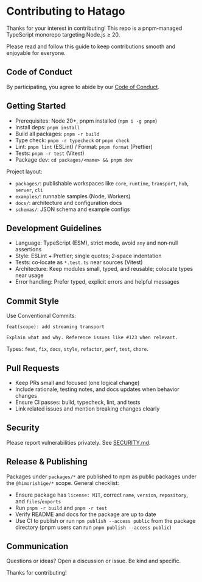 # Contributing to Hatago

Thanks for your interest in contributing! This repo is a pnpm‑managed TypeScript monorepo targeting Node.js ≥ 20.

Please read and follow this guide to keep contributions smooth and enjoyable for everyone.

## Code of Conduct

By participating, you agree to abide by our [Code of Conduct](./CODE_OF_CONDUCT.md).

## Getting Started

- Prerequisites: Node 20+, pnpm installed (`npm i -g pnpm`)
- Install deps: `pnpm install`
- Build all packages: `pnpm -r build`
- Type check: `pnpm -r typecheck` or `pnpm check`
- Lint: `pnpm lint` (ESLint) / Format: `pnpm format` (Prettier)
- Tests: `pnpm -r test` (Vitest)
- Package dev: `cd packages/<name> && pnpm dev`

Project layout:

- `packages/`: publishable workspaces like `core`, `runtime`, `transport`, `hub`, `server`, `cli`
- `examples/`: runnable samples (Node, Workers)
- `docs/`: architecture and configuration docs
- `schemas/`: JSON schema and example configs

## Development Guidelines

- Language: TypeScript (ESM), strict mode, avoid `any` and non‑null assertions
- Style: ESLint + Prettier; single quotes; 2‑space indentation
- Tests: co‑locate as `*.test.ts` near sources (Vitest)
- Architecture: Keep modules small, typed, and reusable; colocate types near usage
- Error handling: Prefer typed, explicit errors and helpful messages

## Commit Style

Use Conventional Commits:

```
feat(scope): add streaming transport

Explain what and why. Reference issues like #123 when relevant.
```

Types: `feat`, `fix`, `docs`, `style`, `refactor`, `perf`, `test`, `chore`.

## Pull Requests

- Keep PRs small and focused (one logical change)
- Include rationale, testing notes, and docs updates when behavior changes
- Ensure CI passes: build, typecheck, lint, and tests
- Link related issues and mention breaking changes clearly

## Security

Please report vulnerabilities privately. See [SECURITY.md](./SECURITY.md).

## Release & Publishing

Packages under `packages/*` are published to npm as public packages under the `@himorishige/*` scope. General checklist:

- Ensure package has `license: MIT`, correct `name`, `version`, `repository`, and `files`/`exports`
- Run `pnpm -r build` and `pnpm -r test`
- Verify README and docs for the package are up to date
- Use CI to publish or run `npm publish --access public` from the package directory (pnpm users can run `pnpm publish --access public`)

## Communication

Questions or ideas? Open a discussion or issue. Be kind and specific.

Thanks for contributing!
